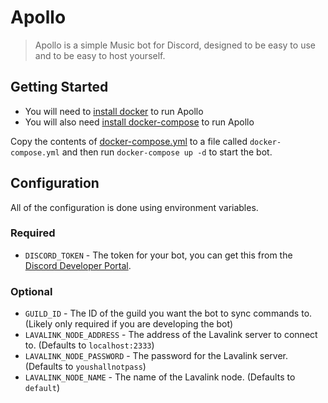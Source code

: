 # Apollo

> Apollo is a simple Music bot for Discord, designed to be easy to use and to be easy to host yourself.

## Getting Started

- You will need to [install docker](https://docs.docker.com/get-docker/) to run Apollo
- You will also need [install docker-compose](https://docs.docker.com/compose/install/) to run Apollo

Copy the contents of [docker-compose.yml](./docker-compose.yml) to a file called `docker-compose.yml` and then run `docker-compose up -d` to start the bot.

## Configuration

All of the configuration is done using environment variables.

### Required

- `DISCORD_TOKEN` - The token for your bot, you can get this from the [Discord Developer Portal](https://discord.com/developers/applications).

### Optional

- `GUILD_ID` - The ID of the guild you want the bot to sync commands to. (Likely only required if you are developing the bot)
- `LAVALINK_NODE_ADDRESS` - The address of the Lavalink server to connect to. (Defaults to `localhost:2333`)
- `LAVALINK_NODE_PASSWORD` - The password for the Lavalink server. (Defaults to `youshallnotpass`)
- `LAVALINK_NODE_NAME` - The name of the Lavalink node. (Defaults to `default`)
